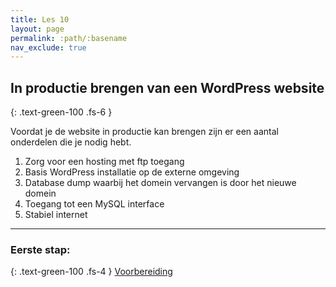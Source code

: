 ```yaml
---
title: Les 10
layout: page
permalink: :path/:basename
nav_exclude: true
---
```


## In productie brengen van een WordPress website
{: .text-green-100 .fs-6 }

Voordat je de website in productie kan brengen zijn er een aantal onderdelen die je nodig hebt.  
1. Zorg voor een hosting met ftp toegang
2. Basis WordPress installatie op de externe omgeving
3. Database dump waarbij het domein vervangen is door het nieuwe domein
4. Toegang tot een MySQL interface
5. Stabiel internet

---
### Eerste stap:
{: .text-green-100 .fs-4 }
[Voorbereiding](preparation)